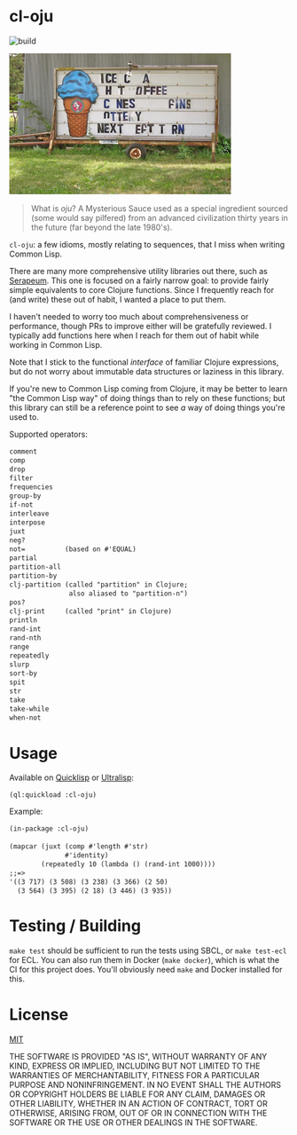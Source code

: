 # cl-oju

![build](https://github.com/eigenhombre/cl-oju/actions/workflows/build.yml/badge.svg)

<img src="/words.jpg" width="400">

> What is *oju*? A Mysterious Sauce used as a special ingredient
> sourced (some would say pilfered) from an advanced civilization
> thirty years in the future (far beyond the late 1980's).

`cl-oju`: a few idioms, mostly relating to sequences, that I miss
when writing Common Lisp.

There are many more comprehensive utility libraries out there, such as
[Serapeum](https://github.com/ruricolist/serapeum).  This one is
focused on a fairly narrow goal: to provide fairly simple equivalents
to core Clojure functions.  Since I frequently reach for (and write)
these out of habit, I wanted a place to put them.

I haven't needed to worry too much about comprehensiveness or
performance, though PRs to improve either will be gratefully reviewed.
I typically add functions here when I reach for them out of habit while
working in Common Lisp.

Note that I stick to the functional *interface* of familiar Clojure
expressions, but do not worry about immutable data structures or
laziness in this library.

If you're new to Common Lisp coming from Clojure, it may be better to
learn "the Common Lisp way" of doing things than to rely on these
functions; but this library can still be a reference point to see *a*
way of doing things you're used to.

Supported operators:

    comment
    comp
    drop
    filter
    frequencies
    group-by
    if-not
    interleave
    interpose
    juxt
    neg?
    not=          (based on #'EQUAL)
    partial
    partition-all
    partition-by
    clj-partition (called "partition" in Clojure;
                   also aliased to "partition-n")
    pos?
    clj-print     (called "print" in Clojure)
    println
    rand-int
    rand-nth
    range
    repeatedly
    slurp
    sort-by
    spit
    str
    take
    take-while
    when-not

# Usage

Available on [Quicklisp](https://quicklisp.org) or
[Ultralisp](https://ultralisp.org/projects/eigenhombre/cl-oju):

    (ql:quickload :cl-oju)

Example:

    (in-package :cl-oju)

    (mapcar (juxt (comp #'length #'str)
                  #'identity)
            (repeatedly 10 (lambda () (rand-int 1000))))
    ;;=>
    '((3 717) (3 508) (3 238) (3 366) (2 50)
      (3 564) (3 395) (2 18) (3 446) (3 935))

# Testing / Building

`make test` should be sufficient to run the tests using SBCL, or `make
test-ecl` for ECL.  You can also run them in Docker (`make docker`),
which is what the CI for this project does.  You'll obviously need
`make` and Docker installed for this.

# License

[MIT](https://github.com/eigenhombre/cl-oju/blob/master/LICENSE)

THE SOFTWARE IS PROVIDED "AS IS", WITHOUT WARRANTY OF ANY KIND, EXPRESS OR
IMPLIED, INCLUDING BUT NOT LIMITED TO THE WARRANTIES OF MERCHANTABILITY,
FITNESS FOR A PARTICULAR PURPOSE AND NONINFRINGEMENT. IN NO EVENT SHALL THE
AUTHORS OR COPYRIGHT HOLDERS BE LIABLE FOR ANY CLAIM, DAMAGES OR OTHER
LIABILITY, WHETHER IN AN ACTION OF CONTRACT, TORT OR OTHERWISE, ARISING FROM,
OUT OF OR IN CONNECTION WITH THE SOFTWARE OR THE USE OR OTHER DEALINGS IN THE
SOFTWARE.
